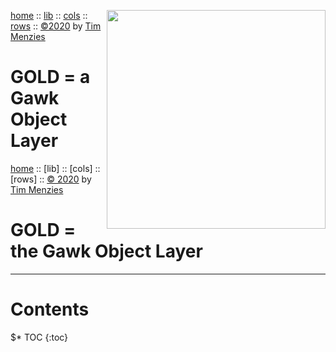 [home](https://github.com/timm/gold/blob/master/README.md) :: <img align=right width=350 src="https://raw.githubusercontent.com/timm/gold/master/etc/img/auk.png">
[lib](https://github.com/timm/gold/blob/master/src/lib/README.md) ::
[cols](https://github.com/timm/gold/blob/master/src/cols/README.md) ::
[rows](https://github.com/timm/gold/blob/master/src/rows/README.md) ::
[&copy;2020](http://github.com/timm/gold/blob/master/LICENSE.md) by [Tim Menzies](http://menzies.us)   
# GOLD = a Gawk Object Layer

[home](http://github.com/timm/gold/README.me) ::
[lib] ::
[cols] ::
[rows] ::
[&copy; 2020](http://github.com/timm/gold/LICENSE.md) by [Tim Menzies](http://menzies.us)   
# GOLD = the Gawk Object Layer
----- 

# Contents 

$* TOC
{:toc}

## 
